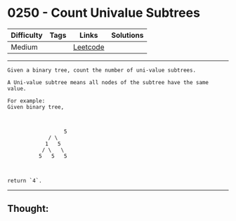 # 0250 - Count Univalue Subtrees

Difficulty  | Tags | Links | Solutions
----------- | ---- | ----- | -----
Medium |  | [Leetcode](https://leetcode.com/problems/count-univalue-subtrees/description/) |


-----------

```
Given a binary tree, count the number of uni-value subtrees.

A Uni-value subtree means all nodes of the subtree have the same value.

For example:
Given binary tree,



                  5             / \            1   5           / \   \          5   5   5



return `4`.
```

-----------

## Thought:
